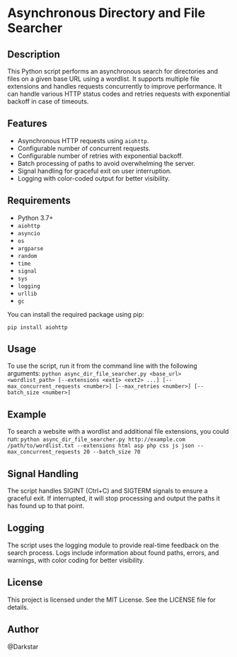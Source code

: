 # Asynchronous Directory and File Searcher

## Description

This Python script performs an asynchronous search for directories and files on a given base URL using a wordlist. It supports multiple file extensions and handles requests concurrently to improve performance. It can handle various HTTP status codes and retries requests with exponential backoff in case of timeouts.

## Features

- Asynchronous HTTP requests using `aiohttp`.
- Configurable number of concurrent requests.
- Configurable number of retries with exponential backoff.
- Batch processing of paths to avoid overwhelming the server.
- Signal handling for graceful exit on user interruption.
- Logging with color-coded output for better visibility.

## Requirements

- Python 3.7+
- `aiohttp`
- `asyncio`
- `os`
- `argparse`
- `random`
- `time`
- `signal`
- `sys`
- `logging`
- `urllib`
- `gc`

You can install the required package using pip:

```pip install aiohttp```


## Usage
To use the script, run it from the command line with the following arguments:
```python async_dir_file_searcher.py <base_url> <wordlist_path> [--extensions <ext1> <ext2> ...] [--max_concurrent_requests <number>] [--max_retries <number>] [--batch_size <number>]```

## Example
To search a website with a wordlist and additional file extensions, you could run:
```python async_dir_file_searcher.py http://example.com /path/to/wordlist.txt --extensions html asp php css js json --max_concurrent_requests 20 --batch_size 70```

## Signal Handling
The script handles SIGINT (Ctrl+C) and SIGTERM signals to ensure a graceful exit. If interrupted, it will stop processing and output the paths it has found up to that point.

## Logging
The script uses the logging module to provide real-time feedback on the search process. Logs include information about found paths, errors, and warnings, with color coding for better visibility.

## License
This project is licensed under the MIT License. See the LICENSE file for details.

## Author
@Darkstar
